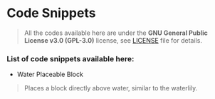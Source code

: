 # Code Snippets

> All the codes available here are under the **GNU General Public License v3.0 (GPL-3.0)** license, see [LICENSE](https://github.com/GST378/GSTs-Repository/blob/main/LICENSE) file for details.

### List of code snippets available here:

- Water Placeable Block
> Places a block directly above water, similar to the waterlily.
